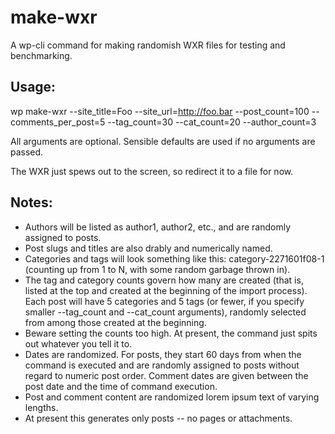 make-wxr
========

A wp-cli command for making randomish WXR files for testing and benchmarking.

Usage:
------

wp make-wxr --site_title=Foo --site_url=http://foo.bar --post_count=100 --comments_per_post=5 --tag_count=30 --cat_count=20 --author_count=3

All arguments are optional. Sensible defaults are used if no arguments are passed.

The WXR just spews out to the screen, so redirect it to a file for now. 

Notes:
------

* Authors will be listed as author1, author2, etc., and are randomly assigned to posts.
* Post slugs and titles are also drably and numerically named.
* Categories and tags will look something like this: category-2271601f08-1 (counting up from 1 to N, with some random garbage thrown in).
* The tag and category counts govern how many are created (that is, listed at the top and created at the beginning of the import process). Each post will have 5 categories and 5 tags (or fewer, if you specify smaller --tag_count and --cat_count arguments), randomly selected from among those created at the beginning.
* Beware setting the counts too high. At present, the command just spits out whatever you tell it to.
* Dates are randomized. For posts, they start 60 days from when the command is executed and are randomly assigned to posts without regard to numeric post order. Comment dates are given between the post date and the time of command execution.
* Post and comment content are randomized lorem ipsum text of varying lengths.
* At present this generates only posts -- no pages or attachments.
